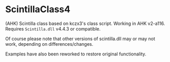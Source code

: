 # ScintillaClass4
(AHK) Scintilla class based on kczx3's class script.  Working in AHK v2-a116.  Requires `Scintilla.dll` v4.4.3 or compatible.

Of course please note that other versions of scintilla.dll may or may not work, depending on differences/changes.

Examples have also been reworked to restore original functionality.
